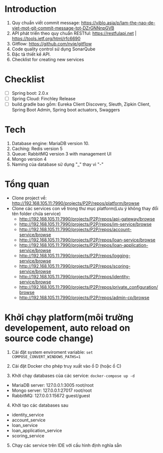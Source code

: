 # Introduction
1. Quy chuẩn viết commit message: https://viblo.asia/p/lam-the-nao-de-viet-mot-git-commit-message-tot-DZrGNNnpGVB
2. API phát triển theo quy chuẩn RESTful: https://restfulapi.net | https://tools.ietf.org/html/rfc6690
3. Gitflow: https://github.com/nvie/gitflow
4. Code quality control sử dụng SonarQube
5. Đặc tả thiết kế API.
6. Checklist for creating new services

# Checklist
- [ ] Spring boot: 2.0.x 
- [ ] Spring Cloud: Finchley Release
- [ ] build.gradle bao gồm: Eureka Client Discovery, Sleuth, Zipkin Client, Spring Boot Admin, Spring boot actuators, Swaggers

# Tech
1. Database engine: MariaDB version 10.
2. Caching: Redis version 5
3. Queue: RabbitMQ version 3 with management UI
4. Mongo version 4
5. Naming của database sử dụng "_" thay vì "-"


# Tổng quan
- Clone project về: http://192.168.105.11:7990/projects/P2P/repos/platform/browse
- Clone các services con về trong thư mục platform(Lưu ý không thay đổi tên folder chứa service)
    - http://192.168.105.11:7990/projects/P2P/repos/api-gateway/browse
    - http://192.168.105.11:7990/projects/P2P/repos/im-service/browse
    - http://192.168.105.11:7990/projects/P2P/repos/account-service/browse
    - http://192.168.105.11:7990/projects/P2P/repos/loan-service/browse
    - http://192.168.105.11:7990/projects/P2P/repos/loan-application-service/browse
    - http://192.168.105.11:7990/projects/P2P/repos/logging-service/browse
    - http://192.168.105.11:7990/projects/P2P/repos/scoring-service/browse
    - http://192.168.105.11:7990/projects/P2P/repos/identity-service/browse
    - http://192.168.105.11:7990/projects/P2P/repos/private_configuration/browse
    - http://192.168.105.11:7990/projects/P2P/repos/admin-cp/browse


# Khởi chạy platform(môi trường developement, auto reload on source code change)
1. Cài đặt system enviroment variable: `set COMPOSE_CONVERT_WINDOWS_PATHS=1`

2. Cài đặt Docker cho phép truy xuất vào ổ D (hoặc ổ C)

3. Khởi chạy databases của các service: `docker-compose up -d`
- MariaDB server: 127.0.0.1:3005 root/root
- Mongo server: 127.0.0.1:27017 root/root
- RabbitMQ: 127.0.0.1:15672 guest/guest

4. Khởi tạo các databases sau
- identity_service
- account_service
- loan_service
- loan_application_service
- scoring_service

5. Chạy các service trên IDE với cấu hình định nghĩa sẵn